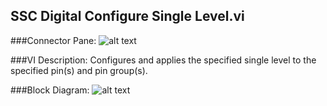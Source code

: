 ## **SSC Digital Configure Single Level.vi**
###Connector Pane:
![alt text](/Digital/SSC%20Digital/Pin%20Levels%20and%20Timing/SSC%20Digital%20Configure%20Single%20Level.vic.png "SSC Digital Configure Single Level.vi connector pane")

###VI Description:
Configures and applies the specified single level to the specified pin(s) and pin group(s).

###Block Diagram:
![alt text](/Digital/SSC%20Digital/Pin%20Levels%20and%20Timing/SSC%20Digital%20Configure%20Single%20Level.vid.png "SSC Digital Configure Single Level.vi block diagram")
